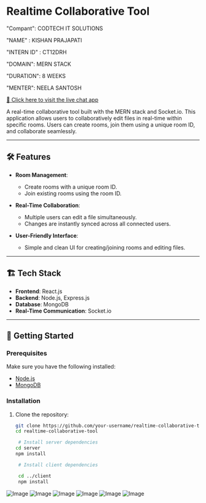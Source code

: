 # Realtime Collaborative Tool

"Compant": CODTECH IT SOLUTIONS

"NAME" : KISHAN PRAJAPATI

"INTERN ID" : CT12DRH

"DOMAIN": MERN STACK

"DURATION": 8 WEEKS

"MENTER": NEELA SANTOSH


[🚀 Click here to visit the live chat app](https://real-time-collaboration-tool-mqya.onrender.com)

A real-time collaborative tool built with the MERN stack and Socket.io. This application allows users to collaboratively edit files in real-time within specific rooms. Users can create rooms, join them using a unique room ID, and collaborate seamlessly.

---

## 🛠️ Features

- **Room Management**:

  - Create rooms with a unique room ID.
  - Join existing rooms using the room ID.

- **Real-Time Collaboration**:

  - Multiple users can edit a file simultaneously.
  - Changes are instantly synced across all connected users.

- **User-Friendly Interface**:
  - Simple and clean UI for creating/joining rooms and editing files.

---

## 🏗️ Tech Stack

- **Frontend**: React.js
- **Backend**: Node.js, Express.js
- **Database**: MongoDB
- **Real-Time Communication**: Socket.io

---

## 🚀 Getting Started

### Prerequisites

Make sure you have the following installed:

- [Node.js](https://nodejs.org/)
- [MongoDB](https://www.mongodb.com/)

### Installation

1. Clone the repository:

   ```bash
   git clone https://github.com/your-username/realtime-collaborative-tool.git
   cd realtime-collaborative-tool

    # Install server dependencies
   cd server
   npm install

    # Install client dependencies

    cd ../client
    npm install

    ```

![Image](https://github.com/user-attachments/assets/969eeef5-6352-4a0c-971e-ca54bcbf41b3)
![Image](https://github.com/user-attachments/assets/e39579e1-a850-4612-9fee-b476e13f742e)
![Image](https://github.com/user-attachments/assets/9e1007ea-4401-4399-8cbf-10111001a7e1)
![Image](https://github.com/user-attachments/assets/1897150b-0f9b-458d-9870-671d31219340)
![Image](https://github.com/user-attachments/assets/d3ffa97d-6c0e-45a5-8eb9-1c318805afcb)
![Image](https://github.com/user-attachments/assets/e020ba99-2863-4280-a7d2-85b02fadc310)
